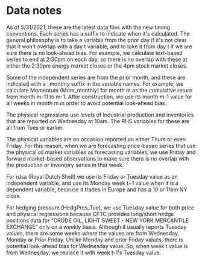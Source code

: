 # Data notes

As of 5/31/2021, these are the latest data files with the new timing conventions. Each series has a suffix to indicate when it's calculated. The general philosophy is to take a variable from the prior day if it's not clear that it won't overlap with a day t variable, and to take it from day t if we are sure there is no look-ahead bias. For example, we calculate text-based series to end at 2:30pm on each day, so there is no overlap with these at either the 2:30pm energy market closes or the 4pm stock market closes.

Some of the independent series are from the prior month, and these are indicated with a _monthly suffix in the variable names. For example, we calculate Momentum (Mom_monthly) for month m as the cumulative return from month m-11 to m-1. After construction, we use its month m-1 value for all weeks in month m in order to avoid potential look-ahead bias.

The physical regressions use levels of industrial production and inventories that are reported on Wednesday at 10am. The RHS variables for these are all from Tues or earlier.

The physical variables are on occasion reported on either Thurs or even Friday. For this reason, when we are forecasting price-based series that use the physical oil market variables as forecasting variables, we use Friday and forward market-based observations to make sure there is no overlap with the production or inventory series in that week.

For rdsa (Royal Dutch Shell) we use its Friday or Tuesday value as an independent variable, and use its Monday week t+1 value when it is a dependent variable, because it trades in Europe and has a 10 or 11am NY close.

For hedging pressure (HedgPres_Tue), we use Tuesday value for both price and physical regressions because CFTC provides long/short hedge positions data for “CRUDE OIL, LIGHT SWEET - NEW YORK MERCANTILE EXCHANGE” only on a weekly basis. Although it usually reports Tuesday values, there are some weeks where the values are from Wednesday, Monday or Prior Friday. Unlike Monday and prior Friday values, there is potential look-ahead bias for Wednesday value. So, when week t value is from Wednesday, we replace it with week t-1's Tuesday value.
